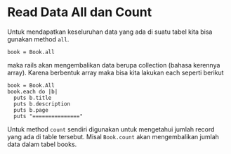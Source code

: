 # Read Data All dan Count

Untuk mendapatkan keseluruhan data yang ada di suatu tabel kita bisa gunakan method `all`.

```
book = Book.all
```

maka rails akan mengembalikan data berupa collection (bahasa kerennya array). Karena berbentuk array maka bisa kita lakukan each seperti berikut

```
book = Book.All
book.each do |b|
  puts b.title
  puts b.description
  puts b.page
  puts "==============="
```

Untuk method `count` sendiri digunakan untuk mengetahui jumlah record yang ada di table tersebut. Misal `Book.count` akan mengembalikan jumlah data dalam tabel books.

